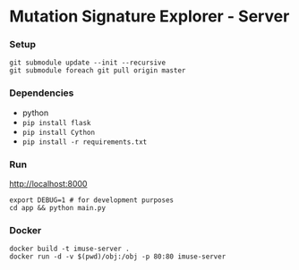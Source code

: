 # Mutation Signature Explorer - Server

### Setup
```
git submodule update --init --recursive
git submodule foreach git pull origin master
```

### Dependencies
- python
- `pip install flask`
- `pip install Cython`
- `pip install -r requirements.txt`

### Run
[http://localhost:8000](http://localhost:8000)
```
export DEBUG=1 # for development purposes
cd app && python main.py
```

### Docker
```
docker build -t imuse-server .
docker run -d -v $(pwd)/obj:/obj -p 80:80 imuse-server
```
